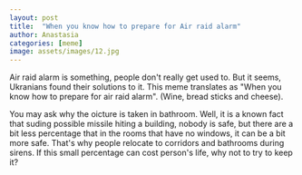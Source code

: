 ```yaml
---
layout: post
title:  "When you know how to prepare for Air raid alarm"
author: Anastasia
categories: [meme]
image: assets/images/12.jpg
---
```

Air raid alarm is something, people don't really get used to. But it seems, Ukranians found their solutions to it.
This meme translates as "When you know how to prepare for air raid alarm". (Wine, bread sticks and cheese).

You may ask why the oicture is taken in bathroom. Well, it is a known fact that suding possible missile hiting a building, nobody is safe, but there are a bit less percentage that in the rooms that have no windows, it can be a bit more safe. 
That's why people relocate to corridors and bathrooms during sirens. If this small percentage can cost person's life, why not to try to keep it? 
